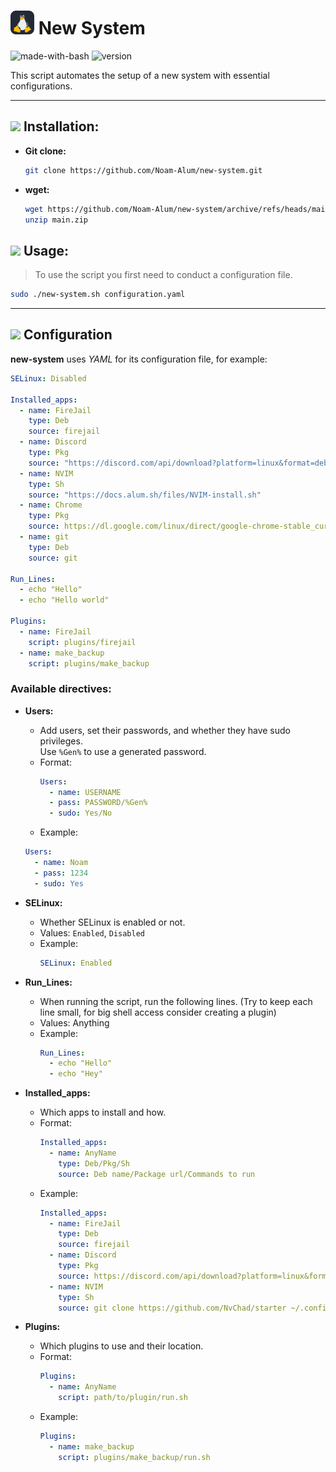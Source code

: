 # <img src="https://github.com/tandpfun/skill-icons/raw/main/icons/Linux-Dark.svg" width="38" style="max-width: 100%;"> New System

![made-with-bash](https://img.shields.io/badge/Made%20with-Bash-1f425f.svg)
![version](https://img.shields.io/static/v1?label=Version&message=1.0.0&color=green?style=plastic)

This script automates the setup of a new system with essential configurations.

---

##  <img src="https://cdn.iconscout.com/icon/premium/png-256-thumb/install-1462529-1238097.png?f=webp&w=256" width="24" style="max-width: 100%;"> Installation:

- **Git clone:**
  ```sh
  git clone https://github.com/Noam-Alum/new-system.git
  ```

- **wget:**
  ```sh
  wget https://github.com/Noam-Alum/new-system/archive/refs/heads/main.zip
  unzip main.zip
  ```

## <img src="https://cdn-icons-png.flaticon.com/512/5486/5486152.png" width="26" style="max-width: 100%;"> Usage:

> To use the script you first need to conduct a configuration file.

```sh
sudo ./new-system.sh configuration.yaml
```

---

## <img src="https://icons.iconarchive.com/icons/dtafalonso/android-lollipop/256/Settings-icon.png" width="26" style="max-width: 100%;"> Configuration

**new-system** uses *YAML* for its configuration file, for example:

```yaml
SELinux: Disabled

Installed_apps:
  - name: FireJail
    type: Deb
    source: firejail
  - name: Discord
    type: Pkg
    source: "https://discord.com/api/download?platform=linux&format=deb"
  - name: NVIM
    type: Sh
    source: "https://docs.alum.sh/files/NVIM-install.sh"
  - name: Chrome
    type: Pkg
    source: https://dl.google.com/linux/direct/google-chrome-stable_current_amd64.deb
  - name: git
    type: Deb
    source: git

Run_Lines:
  - echo "Hello"
  - echo "Hello world"

Plugins:
  - name: FireJail
    script: plugins/firejail
  - name: make_backup
    script: plugins/make_backup
```

### Available directives:

* **Users:**
  - Add users, set their passwords, and whether they have sudo privileges.<br>
    Use `%Gen%` to use a generated password.
  - Format:
    ```yaml
    Users:
      - name: USERNAME
      - pass: PASSWORD/%Gen%
      - sudo: Yes/No
    ```
   - Example:
    ```yaml
    Users:
      - name: Noam
      - pass: 1234
      - sudo: Yes 
    ```

* **SELinux:**
  - Whether SELinux is enabled or not.
  - Values: `Enabled`, `Disabled`
  - Example:
    ```yaml
    SELinux: Enabled
    ```

* **Run_Lines:**
  - When running the script, run the following lines. (Try to keep each line small, for big shell access consider creating a plugin)
  - Values: Anything
  - Example:
    ```yaml
    Run_Lines:
      - echo "Hello"
      - echo "Hey"
    ```

* **Installed_apps:**
  - Which apps to install and how.
  - Format:
    ```yaml
    Installed_apps:
      - name: AnyName
        type: Deb/Pkg/Sh
        source: Deb name/Package url/Commands to run
    ```
  - Example:
    ```yaml
    Installed_apps:
      - name: FireJail
        type: Deb
        source: firejail
      - name: Discord
        type: Pkg
        source: https://discord.com/api/download?platform=linux&format=deb
      - name: NVIM
        type: Sh
        source: git clone https://github.com/NvChad/starter ~/.config/nvim && nvim
    ```

* **Plugins:**
  - Which plugins to use and their location.
  - Format:
    ```yaml
    Plugins:
      - name: AnyName
        script: path/to/plugin/run.sh
    ```
  - Example:
    ```yaml
    Plugins:
      - name: make_backup
        script: plugins/make_backup/run.sh
    ```
